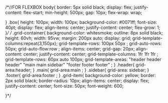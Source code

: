 /*//FOR FLEXBOX
body{
    border: 5px solid black;
    display: flex;
    justify-content: flex-start;
    min-height: 500px; 
    gap: 10px;
    flex-wrap: wrap;
    
}
.box{
    height: 100px;
    width: 100px;
    background-color: #0071ff;
    font-size: 40pt;
    display: flex;
    align-items: center;
    justify-content: center;
    flex-grow: 1;
}*/
/*
.grid-container{
    background-color: whitesmoke;
    outline: 8px solid black;
    height: 60vh;
    width: 95vw;
    margin: 200px auto;
    display: grid;
   grid-template-columns:repeat(3,150px);
    grid-template-rows: 100px 50px ;
    grid-auto-rows: 50px;
    grid-auto-flow:row ;
    align-items: center;
    grid-gap: 20px;
    align-content: center;
    justify-content: center;
    grid-template-columns:  1fr  1fr  1fr ;
    grid-template-rows: 60px auto 100px;
    grid-template-areas: 
    "header header header"
    "main main sidebar"
    "footer footer footer"
    ;
}
.header{
    grid-area:header;
}
.main{
    grid-area:main ;
}
.sidebar{
    grid-area: sidebar;
}
.footer{
    grid-area:footer ;
}
.grid-item{
background-color: yellow;
border: 2px solid black;
border-radius: 10px;
align-items: center;
display: flex;
justify-content: center;
font-size: 50px;
font-weight: 600;

}*/
